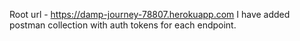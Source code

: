 Root url - https://damp-journey-78807.herokuapp.com
I have added postman collection with auth tokens for each endpoint.